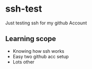 # ssh-test
Just testing ssh for my github Account

## Learning scope
* Knowing how ssh works
* Easy two github acc setup
* Lots other
